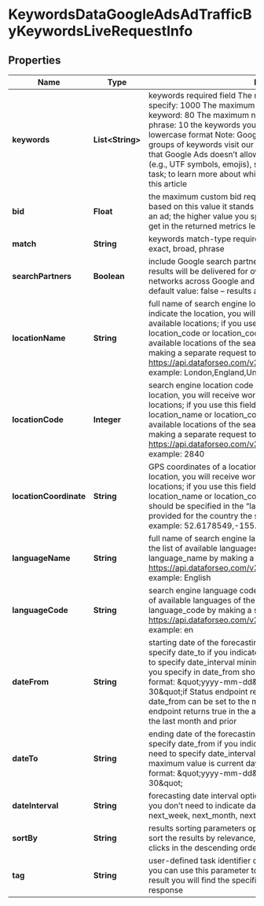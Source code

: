 

# KeywordsDataGoogleAdsAdTrafficByKeywordsLiveRequestInfo


## Properties

| Name | Type | Description | Notes |
|------------ | ------------- | ------------- | -------------|
|**keywords** | **List&lt;String&gt;** | keywords required field The maximum number of keywords you can specify: 1000 The maximum number of characters for each keyword: 80 The maximum number of words for each keyword phrase: 10 the keywords you specify will be converted to a lowercase format Note: Google Ads may return no data for certain groups of keywords visit our Help Center to learn more Also note that Google Ads doesn’t allow using certain symbols and characters (e.g., UTF symbols, emojis), so you can’t use them when setting a task; to learn more about which symbols can be used, please refer to this article |  [optional] |
|**bid** | **Float** | the maximum custom bid required field the collected data will be based on this value it stands for the price you are willing to pay for an ad; the higher value you specify here, the higher values you will get in the returned metrics learn more in this help center article |  [optional] |
|**match** | **String** | keywords match-type required field can take the following values: exact, broad, phrase |  [optional] |
|**searchPartners** | **Boolean** | include Google search partners optional field if you specify true, the results will be delivered for owned, operated, and syndicated networks across Google and partner sites that host Google search; default value: false – results are returned for Google search sites |  [optional] |
|**locationName** | **String** | full name of search engine location optional field if you do not indicate the location, you will receive worldwide results, i.e., for all available locations; if you use this field, you don’t need to specify location_code or location_coordinate you can receive the list of available locations of the search engine with their location_name by making a separate request to https://api.dataforseo.com/v3/keywords_data/google_ads/locations example: London,England,United Kingdom |  [optional] |
|**locationCode** | **Integer** | search engine location code optional field if you do not indicate the location, you will receive worldwide results, i.e., for all available locations; if you use this field, you don’t need to specify location_name or location_coordinate; you can receive the list of available locations of the search engines with their location_code by making a separate request to https://api.dataforseo.com/v3/keywords_data/google_ads/locations example: 2840 |  [optional] |
|**locationCoordinate** | **String** | GPS coordinates of a location optional field if you do not indicate the location, you will receive worldwide results, i.e., for all available locations; if you use this field, you don’t need to specify location_name or location_code; location_coordinate parameter should be specified in the “latitude,longitude” format; the data will be provided for the country the specified coordinates belong to; example: 52.6178549,-155.352142 |  [optional] |
|**languageName** | **String** | full name of search engine language optional field you can receive the list of available languages of the search engine with their language_name by making a separate request to https://api.dataforseo.com/v3/keywords_data/google_ads/languages example: English |  [optional] |
|**languageCode** | **String** | search engine language code optional field you can receive the list of available languages of the search engine with their language_code by making a separate request to https://api.dataforseo.com/v3/keywords_data/google_ads/languages example: en |  [optional] |
|**dateFrom** | **String** | starting date of the forecasting time range required field if you specify date_to if you indicate date_from and date_to, you don’t need to specify date_interval minimum value is tomorrow’s date the value you specify in date_from shouldn’t be further than date_to date format: \&quot;yyyy-mm-dd\&quot; example: \&quot;2021-10-30\&quot;if Status endpoint returns false in the actual_data field, date_from can be set to the month before last and prior; if Status endpoint returns true in the actual_data field, date_from can be set to the last month and prior |  [optional] |
|**dateTo** | **String** | ending date of the forecasting time range required field if you specify date_from if you indicate date_from and date_to, you don’t need to specify date_interval minimum value is date_from +1 day maximum value is current day and month of the next year date format: \&quot;yyyy-mm-dd\&quot; example: \&quot;2022-10-30\&quot; |  [optional] |
|**dateInterval** | **String** | forecasting date interval optional field if you specify date_interval, you don’t need to indicate date_from and date_to possible values: next_week, next_month, next_quarter default value: next_month |  [optional] |
|**sortBy** | **String** | results sorting parameters optional field Use these parameters to sort the results by relevance, impressions, ctr, average_cpc, cost, or clicks in the descending order default value: relevance |  [optional] |
|**tag** | **String** | user-defined task identifier optional field the character limit is 255 you can use this parameter to identify the task and match it with the result you will find the specified tag value in the data object of the response |  [optional] |



